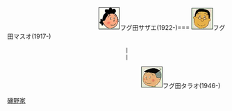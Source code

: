 　　　　　　　　　　　　　　　![フグ田サザエ](/images/F/Fuguta_Sazae_フグ田サザエ_1922.png)フグ田サザエ(1922-)===
![フグ田マスオ](/images/F/Fuguta_Masuo_フグ田マスオ_1917.png)フグ田マスオ(1917-)

                                          |
                                          |
               
　　　　　　　　　　　　　　　　　　　　　　![フグ田タラオ](/images/F/Fuguta_Tarao_フグ田タラオ_1946.png)フグ田タラオ(1946-)

[磯野家](/Isono.md)

